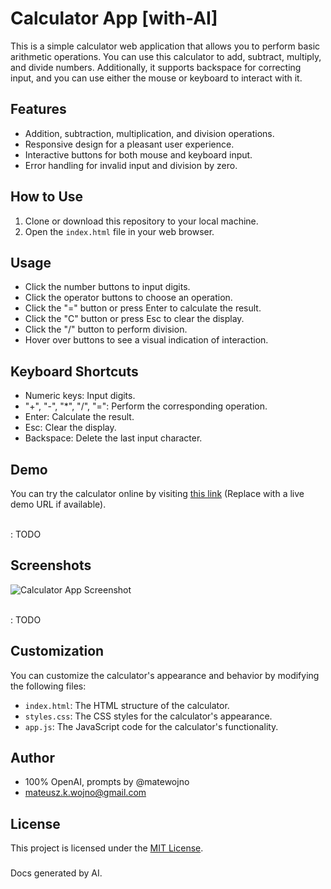 # Calculator App [with-AI]

This is a simple calculator web application that allows you to perform basic arithmetic operations. You can use this calculator to add, subtract, multiply, and divide numbers. Additionally, it supports backspace for correcting input, and you can use either the mouse or keyboard to interact with it.

## Features

- Addition, subtraction, multiplication, and division operations.
- Responsive design for a pleasant user experience.
- Interactive buttons for both mouse and keyboard input.
- Error handling for invalid input and division by zero.

## How to Use

1. Clone or download this repository to your local machine.
2. Open the `index.html` file in your web browser.

## Usage

- Click the number buttons to input digits.
- Click the operator buttons to choose an operation.
- Click the "=" button or press Enter to calculate the result.
- Click the "C" button or press Esc to clear the display.
- Click the "/" button to perform division.
- Hover over buttons to see a visual indication of interaction.

## Keyboard Shortcuts

- Numeric keys: Input digits.
- "+", "-", "*", "/", "=": Perform the corresponding operation.
- Enter: Calculate the result.
- Esc: Clear the display.
- Backspace: Delete the last input character.

## Demo

You can try the calculator online by visiting [this link](#) (Replace with a live demo URL if available).

<br>
: TODO

## Screenshots

![Calculator App Screenshot](screenshot.png)

<br>
: TODO

## Customization

You can customize the calculator's appearance and behavior by modifying the following files:

- `index.html`: The HTML structure of the calculator.
- `styles.css`: The CSS styles for the calculator's appearance.
- `app.js`: The JavaScript code for the calculator's functionality.

## Author

- 100% OpenAI, prompts by @matewojno
- mateusz.k.wojno@gmail.com


## License

This project is licensed under the [MIT License](LICENSE.md).


### 

Docs generated by AI.
